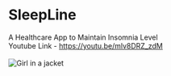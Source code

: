 # SleepLine
A Healthcare App to Maintain Insomnia Level <br/>
Youtube Link - https://youtu.be/mlv8DRZ_zdM 
<br/><br/>
<img src="https://github.com/Meraj6091/SleepLine/blob/meraj/v3/client/assets/poster.png" alt="Girl in a jacket"/>
